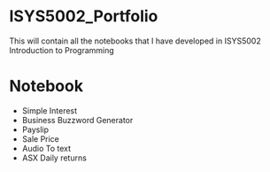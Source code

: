 # ISYS5002_Portfolio
This will contain all the notebooks that I have developed in ISYS5002 Introduction to Programming 

# Notebook

* Simple Interest
* Business Buzzword Generator
* Payslip
* Sale Price
* Audio To text
* ASX Daily returns
